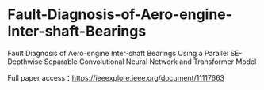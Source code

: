 # Fault-Diagnosis-of-Aero-engine-Inter-shaft-Bearings
Fault Diagnosis of Aero-engine Inter-shaft Bearings  Using a Parallel SE-Depthwise Separable  Convolutional Neural Network and Transformer  Model

Full paper access：https://ieeexplore.ieee.org/document/11117663
